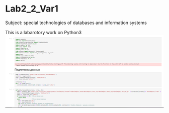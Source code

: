 # Lab2_2_Var1
Subject: special technologies of databases and information systems

This is a labarotory work on Python3
![](preview.PNG)
